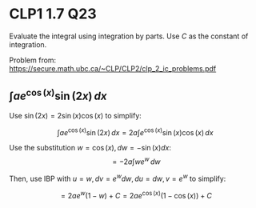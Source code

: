 #  CLP1 1.7 Q23


Evaluate the integral using integration by parts. Use $C$ as the constant of integration.

Problem from: https://secure.math.ubc.ca/~CLP/CLP2/clp_2_ic_problems.pdf

  

##  $\displaystyle \int ae^{\cos (x)}\sin(2x)\,dx$
  

Use $\sin(2x) =2\sin(x)\cos(x)$ to simplify:

$$\displaystyle \int ae^{\cos (x)}\sin(2x)\,dx =2a \displaystyle \int e^{\cos (x)}\sin(x)\cos(x)\,dx $$

Use the substitution $w=\cos(x), dw = -\sin(x) dx$:
$$=-2a \displaystyle \int we^{w}\,dw$$

Then, use IBP with $u=w, dv = e^{w}dw, du = dw, v = e^{w}$ to simplify:

$$=2ae^{w}(1-w)+C = 2ae^{\cos(x)}(1-\cos(x))+C$$
